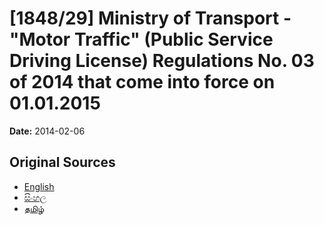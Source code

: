 # [1848/29] Ministry of Transport - "Motor Traffic" (Public Service Driving License) Regulations No. 03 of 2014 that come into force on 01.01.2015

**Date:** 2014-02-06

## Original Sources

- [English](https://documents.gov.lk/view/extra-gazettes/2014/2/1848-29_E.pdf)
- [සිංහල](https://documents.gov.lk/view/extra-gazettes/2014/2/1848-29_S.pdf)
- [தமிழ்](https://documents.gov.lk/view/extra-gazettes/2014/2/1848-29_T.pdf)
